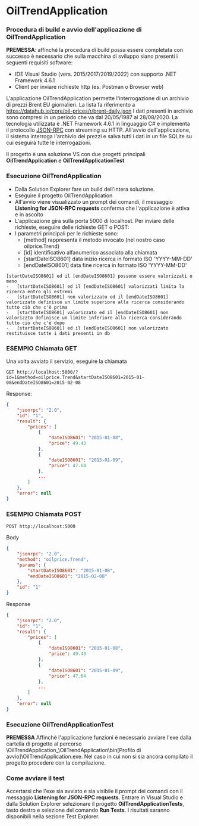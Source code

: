 # OilTrendApplication

### Procedura di build e avvio dell'applicazione di OilTrendApplication

**PREMESSA**: affinché la procedura di build possa essere completata con successo è necessario che sulla macchina di sviluppo siano presenti i seguenti requisiti software:

- IDE Visual Studio (vers. 2015/2017/2019/2022) con supporto .NET Framework 4.6.1
- Client per inviare richieste http (es. Postman o Browser web)


L'applicazione OilTrendApplication permette l'interrogazione di un archivio di prezzi Brent EU giornalieri. La lista fa riferimento a https://datahub.io/core/oil-prices/r/brent-daily.json
I dati presenti in archivio sono compresi in un periodo che va dal 20/05/1987 al 28/08/2020.
La tecnologia utilizzata è .NET Framework 4.6.1 in linguaggio C# e implementa il protocollo [JSON-RPC](https://www.jsonrpc.org/specification) con streaming su HTTP.
All'avvio dell'applicazione, il sistema interroga l'archivio dei prezzi e salva tutti i dati in un file SQLite su cui eseguirà tutte le interrogazioni.

Il progetto è una soluzione VS con due progetti principali **OilTrendApplication** e **OilTrendApplicationTest**

### Esecuzione OilTrendApplication

- Dalla Solution Explorer fare un build dell'intera soluzione. 
- Eseguire il progetto OilTrendApplication
- All'avvio viene visualizzato un prompt dei comandi, il messaggio **Listening for JSON-RPC requests** conferma che l'applicazione è attiva e in ascolto
- L'applicazione gira sulla porta 5000 di localhost. Per inviare delle richieste, eseguire delle richieste GET o POST:
- I parametri principali per le richieste sono:
	-	[method] rappresenta il metodo invocato (nel nostro caso oilprice.Trend)
	-	[id] identificativo alfanumerico associato alla chiamata 
	-	[startDateISO8601] data inizio ricerca in formato ISO 'YYYY-MM-DD'
	-	[endDateISO8601] data fine ricerca in formato ISO 'YYYY-MM-DD'
```
[startDateISO8601] ed il [endDateISO8601] possono essere valorizzati o meno
-	[startDateISO8601] ed il [endDateISO8601] valorizzati limita la ricerca entro gli estremi
-	[startDateISO8601] non valorizzato ed il [endDateISO8601] valorizzato definisce un limite superiore alla ricerca considerando tutto ciò che c'è prima
-	[startDateISO8601] valorizzato ed il [endDateISO8601] non valorizzto definisce un limite inferiore alla ricerca considerando tutto ciò che c'è dopo
-	[startDateISO8601] ed il [endDateISO8601] non valorizzato restituisce tutte i dati presenti in db
```
### ESEMPIO Chiamata GET

Una volta avviato il servizio, eseguire la chiamata
```
GET http://localhost:5000/?id=1&method=oilprice.Trend&startDateISO8601=2015-01-08&endDateISO8601=2015-02-08
```
Response:
```json
{
    "jsonrpc": "2.0",
    "id": "1",
    "result": {
        "prices": [
            {
                "dateISO8601": "2015-01-08",
                "price": 49.43
            },
            {
                "dateISO8601": "2015-01-09",
                "price": 47.64
            },
            ...
        ]
    },
    "error": null
}
```
### ESEMPIO Chiamata POST
```
POST http://localhost:5000
```
Body
```json
{
	"jsonrpc": "2.0",
	"method": "oilprice.Trend",
	"params": {
		"startDateISO8601": "2015-01-08",
		"endDateISO8601": "2015-02-08"
	},
	"id": "1"
}
```
Response
```json
{
    "jsonrpc": "2.0",
    "id": "1",
    "result": {
        "prices": [
            {
                "dateISO8601": "2015-01-08",
                "price": 49.43
            },
            {
                "dateISO8601": "2015-01-09",
                "price": 47.64
            },
            ...
        ]
    },
    "error": null
}
```
### Esecuzione OilTrendApplicationTest
**PREMESSA** Affinchè l'applicazione funzioni è necessario avviare l'exe dalla cartella di progetto al percorso \OilTrendApplication_\OilTrendApplication\bin\[Profilo di avvio]\OilTrendApplication.exe. Nel caso in cui non si sia ancora compilato il progetto procedere con la compilazione.

### Come avviare il test
Accertarsi che l'exe sia avviato e sia visibile il prompt dei comandi con il messaggio **Listening for JSON-RPC requests**.
Entrare in Visual Studio e dalla Solution Explorer selezionare il progetto **OilTrendApplicationTests**, tasto destro e selezione del comando **Run Tests**.
I risultati saranno disponibili nella sezione Test Explorer.
